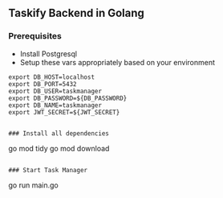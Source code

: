 ## Taskify Backend in Golang

### Prerequisites
- Install Postgresql
- Setup these vars appropriately based on your environment
```
export DB_HOST=localhost
export DB_PORT=5432
export DB_USER=taskmanager
export DB_PASSWORD=${DB_PASSWORD}
export DB_NAME=taskmanager
export JWT_SECRET=${JWT_SECRET}
```
```

### Install all dependencies
```
go mod tidy
go mod download
```

### Start Task Manager
```
go run main.go
```

